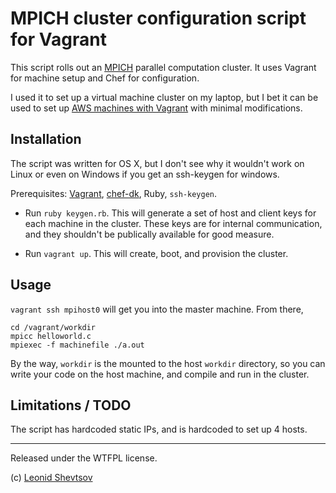 # MPICH cluster configuration script for Vagrant

This script rolls out an [MPICH](http://www.mpich.org/) parallel computation cluster. It uses Vagrant for machine setup and Chef for configuration.

I used it to set up a virtual machine cluster on my laptop, but I bet it can be used to set up [AWS machines with Vagrant](https://github.com/mitchellh/vagrant-aws) with minimal modifications.

## Installation

The script was written for OS X, but I don't see why it wouldn't work on Linux or even on Windows if you get an ssh-keygen for windows.

Prerequisites: [Vagrant](https://www.vagrantup.com/), [chef-dk](https://downloads.chef.io/chef-dk/), Ruby, `ssh-keygen`.

* Run `ruby keygen.rb`. This will generate a set of host and client keys for each machine in the cluster. These keys are for internal communication, and they shouldn't be publically available for good measure.

* Run `vagrant up`. This will create, boot, and provision the cluster.

## Usage

`vagrant ssh mpihost0` will get you into the master machine. From there,

    cd /vagrant/workdir
    mpicc helloworld.c
    mpiexec -f machinefile ./a.out

By the way, `workdir` is the mounted to the host `workdir` directory, so you can write your code on the host machine, and compile and run in the cluster.


## Limitations / TODO

The script has hardcoded static IPs, and is hardcoded to set up 4 hosts.

* * *

Released under the WTFPL license.

(c) [Leonid Shevtsov](http://leonid.shevtsov.me/)
